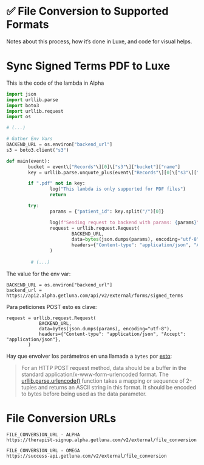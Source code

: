 # ✅ File Conversion to Supported Formats

Notes about this process, how it’s done in Luxe, and code for visual helps.

# Sync Signed Terms PDF to Luxe

This is the code of the lambda in Alpha
```python
import json
import urllib.parse
import boto3
import urllib.request
import os

# (...)

# Gather Env Vars
BACKEND_URL = os.environ["backend_url"]
s3 = boto3.client("s3")

def main(event):
		bucket = event\["Records"\][0]\["s3"\]["bucket"]["name"]
		key = urllib.parse.unquote_plus(event\["Records"\][0]\["s3"\]["object"]["key"], encoding="utf-8")

		if ".pdf" not in key:
				log("This lambda is only supported for PDF files")
				return

		try:
				params = {"patient_id": key.split("/")[0]}

				log(f"Sending request to backend with params: {params}")
				request = urllib.request.Request(
						BACKEND_URL,
						data=bytes(json.dumps(params), encoding="utf-8"),
						headers={"Content-type": "application/json", "Accept": "application/json"},
				)
				
		 # (...)
```

The value for the env var:

    BACKEND_URL = os.environ["backend_url"]
    backend_url = https://api2.alpha.getluna.com/api/v2/external/forms/signed_terms

Para peticiones POST esto es clave:

    request = urllib.request.Request(
                BACKEND_URL,
                data=bytes(json.dumps(params), encoding="utf-8"),
                headers={"Content-type": "application/json", "Accept": "application/json"},
            )

Hay que envolver los parámetros en una llamada a `bytes` por [esto](https://docs.python.org/3/library/urllib.request.html#urllib.request.Request):

> For an HTTP POST request method, data should be a buffer in the standard application/x-www-form-urlencoded format. The [urllib.parse.urlencode()](https://docs.python.org/3/library/urllib.parse.html#urllib.parse.urlencode) function takes a mapping or sequence of 2-tuples and returns an ASCII string in this format. It should be encoded to bytes before being used as the data parameter.


# File Conversion URLs

    FILE_CONVERSION_URL - ALPHA
    https://therapist-signup.alpha.getluna.com/v2/external/file_conversion
    
    FILE_CONVERSION_URL - OMEGA
    https://success-api.getluna.com/v2/external/file_conversion

